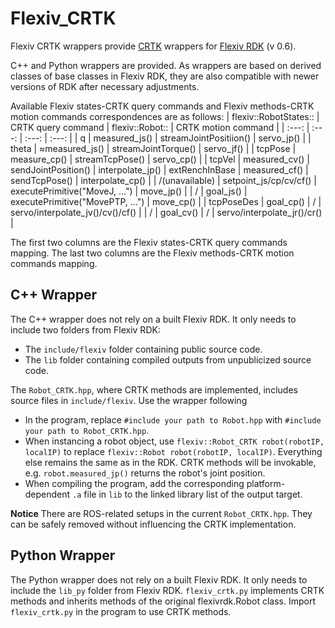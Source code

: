 # Flexiv_CRTK
Flexiv CRTK wrappers provide [CRTK](https://github.com/collaborative-robotics/documentation/wiki) wrappers for [Flexiv RDK](https://github.com/flexivrobotics/flexiv_rdk) (v 0.6). 

C++ and Python wrappers are provided. As wrappers are based on derived classes of base classes in Flexiv RDK, they are also compatible with newer versions of RDK after necessary adjustments.

Available Flexiv states-CRTK query commands and Flexiv methods-CRTK motion commands correspondences are as follows:
| flexiv::RobotStates:: | CRTK query command | flexiv::Robot:: | CRTK motion command |
| :---: | :---: | :---: | :---: |
| q |   measured_js() | streamJointPositiion() | servo_jp() |
| theta | ≈measured_js() | streamJointTorque() | servo_jf() |
| tcpPose | measure_cp() | streamTcpPose() | servo_cp() |
| tcpVel | measured_cv() | sendJointPosition() | interpolate_jp()
| extRenchInBase | measured_cf() | sendTcpPose() | interpolate_cp() |
| /(unavailable) | setpoint_js/cp/cv/cf() | executePrimitive("MoveJ, ...") | move_jp() |
| / | goal_js() | executePrimitive("MovePTP, ...") | move_cp() |
| tcpPoseDes | goal_cp() | / | servo/interpolate_jv()/cv()/cf() |
| / | goal_cv() | / | servo/interpolate_jr()/cr() |

The first two columns are the Flexiv states-CRTK query commands mapping. The last two columns are the Flexiv methods-CRTK motion commands mapping.

## C++ Wrapper
The C++ wrapper does not rely on a built Flexiv RDK. It only needs to include two folders from Flexiv RDK:
- The `include/flexiv` folder containing public source code.
- The `lib` folder containing compiled outputs from unpublicized source code.

The `Robot_CRTK.hpp`, where CRTK methods are implemented, includes source files in `include/flexiv`. Use the wrapper following
- In the program, replace `#include your path to Robot.hpp` with `#include your path to Robot_CRTK.hpp`.
- When instancing a robot object, use `flexiv::Robot_CRTK robot(robotIP, localIP)` to replace `flexiv::Robot robot(robotIP, localIP)`. Everything else remains the same as in the RDK. CRTK methods will be invokable, e.g. `robot.measured_jp()` returns the robot's joint position.
- When compiling the program, add the corresponding platform-dependent `.a` file in `lib` to the linked library list of the output target. 

**Notice**
There are ROS-related setups in the current `Robot_CRTK.hpp`. They can be safely removed without influencing the CRTK implementation.

## Python Wrapper
The Python wrapper does not rely on a built Flexiv RDK. It only needs to include the `lib_py` folder from Flexiv RDK. `flexiv_crtk.py` implements CRTK methods and inherits methods 
of the original flexivrdk.Robot class. Import `flexiv_crtk.py` in the program to use CRTK methods.
